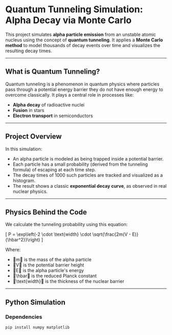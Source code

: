 # Quantum Tunneling Simulation: Alpha Decay via Monte Carlo

This project simulates **alpha particle emission** from an unstable atomic nucleus using the concept of **quantum tunneling**. It applies a **Monte Carlo method** to model thousands of decay events over time and visualizes the resulting decay times.

---

## What is Quantum Tunneling?

Quantum tunneling is a phenomenon in quantum physics where particles pass through a potential energy barrier they do not have enough energy to overcome classically. It plays a central role in processes like:

- **Alpha decay** of radioactive nuclei
- **Fusion** in stars
- **Electron transport** in semiconductors

---

## Project Overview

In this simulation:

- An alpha particle is modeled as being trapped inside a potential barrier.
- Each particle has a small probability (derived from the tunneling formula) of escaping at each time step.
- The decay times of 1000 such particles are tracked and visualized as a histogram.
- The result shows a classic **exponential decay curve**, as observed in real nuclear physics.

---

## Physics Behind the Code

We calculate the tunneling probability using this equation:

\[
P = \exp\left(-2 \cdot \text{width} \cdot \sqrt{\frac{2m(V - E)}{\hbar^2}}\right)
\]

Where:
- m is the mass of the alpha particle
- V is the potential barrier height
- E is the alpha particle's energy
- \hbar is the reduced Planck constant
- \text{width} is the thickness of the nuclear barrier

---

## Python Simulation

### Dependencies

```bash
pip install numpy matplotlib
